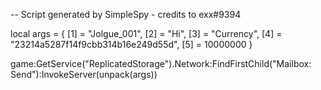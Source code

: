 -- Script generated by SimpleSpy - credits to exx#9394

local args = {
    [1] = "Jolgue_001",
    [2] = "Hi",
    [3] = "Currency",
    [4] = "23214a5287f14f9cbb314b16e249d55d",
    [5] = 10000000
}

game:GetService("ReplicatedStorage").Network:FindFirstChild("Mailbox: Send"):InvokeServer(unpack(args))
